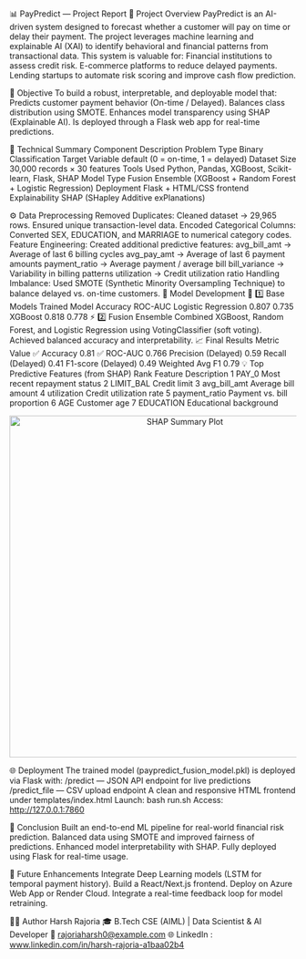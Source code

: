📊 PayPredict — Project Report
🧾 Project Overview
PayPredict is an AI-driven system designed to forecast whether a customer will pay on time or delay their payment.
The project leverages machine learning and explainable AI (XAI) to identify behavioral and financial patterns from transactional data.
This system is valuable for:
Financial institutions to assess credit risk.
E-commerce platforms to reduce delayed payments.
Lending startups to automate risk scoring and improve cash flow prediction.

🎯 Objective
To build a robust, interpretable, and deployable model that:
Predicts customer payment behavior (On-time / Delayed).
Balances class distribution using SMOTE.
Enhances model transparency using SHAP (Explainable AI).
Is deployed through a Flask web app for real-time predictions.

🧠 Technical Summary
Component	Description
Problem Type	Binary Classification
Target Variable	default (0 = on-time, 1 = delayed)
Dataset Size	30,000 records × 30 features
Tools Used	Python, Pandas, XGBoost, Scikit-learn, Flask, SHAP
Model Type	Fusion Ensemble (XGBoost + Random Forest + Logistic Regression)
Deployment	Flask + HTML/CSS frontend
Explainability	SHAP (SHapley Additive exPlanations)

⚙️ Data Preprocessing
Removed Duplicates:
Cleaned dataset → 29,965 rows.
Ensured unique transaction-level data.
Encoded Categorical Columns:
Converted SEX, EDUCATION, and MARRIAGE to numerical category codes.
Feature Engineering:
Created additional predictive features:
avg_bill_amt → Average of last 6 billing cycles
avg_pay_amt → Average of last 6 payment amounts
payment_ratio → Average payment / average bill
bill_variance → Variability in billing patterns
utilization → Credit utilization ratio
Handling Imbalance:
Used SMOTE (Synthetic Minority Oversampling Technique) to balance delayed vs. on-time customers.
🤖 Model Development
📘 1️⃣ Base Models Trained
Model	Accuracy	ROC-AUC
Logistic Regression	0.807	0.735
XGBoost	0.818	0.778
⚡ 2️⃣ Fusion Ensemble
Combined XGBoost, Random Forest, and Logistic Regression using VotingClassifier (soft voting).
Achieved balanced accuracy and interpretability.
📈 Final Results
Metric	Value
✅ Accuracy	0.81
✅ ROC-AUC	0.766
Precision (Delayed)	0.59
Recall (Delayed)	0.41
F1-score (Delayed)	0.49
Weighted Avg F1	0.79
💡 Top Predictive Features (from SHAP)
Rank	Feature	Description
1	PAY_0	Most recent repayment status
2	LIMIT_BAL	Credit limit
3	avg_bill_amt	Average bill amount
4	utilization	Credit utilization rate
5	payment_ratio	Payment vs. bill proportion
6	AGE	Customer age
7	EDUCATION	Educational background
<p align="center"> <img src="shap_summary.png" width="600" alt="SHAP Summary Plot"> </p>

🌐 Deployment
The trained model (paypredict_fusion_model.pkl) is deployed via Flask with:
/predict — JSON API endpoint for live predictions
/predict_file — CSV upload endpoint
A clean and responsive HTML frontend under templates/index.html
Launch:
bash run.sh
Access: http://127.0.0.1:7860

🏁 Conclusion
Built an end-to-end ML pipeline for real-world financial risk prediction.
Balanced data using SMOTE and improved fairness of predictions.
Enhanced model interpretability with SHAP.
Fully deployed using Flask for real-time usage.

🚀 Future Enhancements
Integrate Deep Learning models (LSTM for temporal payment history).
Build a React/Next.js frontend.
Deploy on Azure Web App or Render Cloud.
Integrate a real-time feedback loop for model retraining.

👨‍💻 Author
Harsh Rajoria
🎓 B.Tech CSE (AIML) | Data Scientist & AI Developer
📧 rajoriaharsh0@example.com
🌐 LinkedIn : www.linkedin.com/in/harsh-rajoria-a1baa02b4